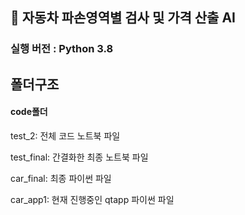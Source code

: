 ## 🚗 **자동차 파손영역별 검사 및 가격 산출 AI** 

### 실행 버전 : Python 3.8

## 폴더구조

#### code폴더
test_2: 전체 코드 노트북 파일


test_final: 간결화한 최종 노트북 파일


car_final: 최종 파이썬 파일


car_app1: 현재 진행중인 qtapp 파이썬 파일
